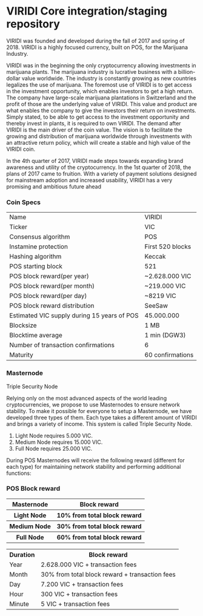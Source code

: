 VIRIDI Core integration/staging repository
=====================================

VIRIDI was founded and developed during the fall of 2017 and spring of 2018. VIRIDI is a highly
focused currency, built on POS, for the Marijuana Industry.

VIRIDI was in the beginning the only cryptocurrency allowing investments in marijuana plants. The
marijuana industry is lucrative business with a billion-dollar value worldwide. The industry is
constantly growing as new countries legalizes the use of marijuana. The foremost use of VIRIDI is
to get access in the investment opportunity, which enables investors to get a high return. The
company have large-scale marijuana plantations in Switzerland and the profit of those are the
underlying value of VIRIDI. This value and product are what enables the company to give the
investors their return on investments. Simply stated, to be able to get access to the investment
opportunity and thereby invest in plants, it is required to own VIRIDI. The demand after VIRIDI is
the main driver of the coin value. The vision is to facilitate the growing and distribution of
marijuana worldwide through investments with an attractive return policy, which will create a
stable and high value of the VIRIDI coin.

In the 4th quarter of 2017, VIRIDI made steps towards expanding brand awareness and utility of the
cryptocurrency. In the 1st quarter of 2018, the plans of 2017 came to fruition. With a variety of
payment solutions designed for mainstream adoption and increased usability, VIRIDI has a very
promising and ambitious future ahead

### Coin Specs

<table>
<tr><td>Name</td><td>VIRIDI</td></tr>
<tr><td>Ticker</td><td>VIC</td></tr>
<tr><td>Consensus algorithm</td><td>POS</td></tr>
<tr><td>Instamine protection</td><td>First 520 blocks</td></tr>
<tr><td>Hashing algorithm</td><td>Keccak</td></tr>
<tr><td>POS starting block</td><td>521</td></tr>
<tr><td>POS block reward(per year)</td><td>~2.628.000 VIC</td></tr>
<tr><td>POS block reward(per month)</td><td>~219.000 VIC</td></tr>
<tr><td>POS block reward(per day)</td><td>~8219 VIC</td></tr>
<tr><td>POS block reward distribution</td><td>SeeSaw</td></tr>
<tr><td>Estimated VIC supply during 15 years of POS</td><td>45.000.000</td></tr>
<tr><td>Blocksize</td><td>1 MB</td></tr>
<tr><td>Blocktime average</td><td>1 min (DGW3)</td></tr>
<tr><td>Number of transaction confirmations</td><td>6</td></tr>
<tr><td>Maturity</td><td>60 confirmations</td></tr>
</table>

### Masternode

Triple Security Node

Relying only on the most advanced aspects of the world leading cryptocurrencies, we propose to
use Masternodes to ensure network stability.
To make it possible for everyone to setup a Masternode, we have developed three types of them.
Each type takes a different amount of VIRIDI and brings a variety of income. This system is
called Triple Security Node.

1. Light Node requires 5.000 VIC.
2. Medium Node requires 15.000 VIC.
3. Full Node requires 25.000 VIC.

During POS Masternodes will receive the following reward (different for each type) for maintaining
network stability and performing additional functions:

### POS Block reward

<table>
<tr><th>Masternode</th><th>Block reward</th></tr>
<tr><th>Light Node</th><th>10% from total block reward</th></tr>
<tr><th>Medium Node</th><th>30% from total block reward</th></tr>
<tr><th>Full Node</th><th>60% from total block reward</th></tr>
</table>

<table>
<tr><th>Duration</th><th>Block reward</th></tr>
<tr><td>Year</td><td>2.628.000 VIC + transaction fees</td></tr>
<tr><td>Month</td><td>30% from total block reward + transaction fees</td></tr>
<tr><td>Day</td><td>7.200 VIC + transaction fees</td></tr>
<tr><td>Hour</td><td>300 VIC + transaction fees</td></tr>
<tr><td>Minute</td><td>5 VIC + transaction fees </td></tr>
</table>
